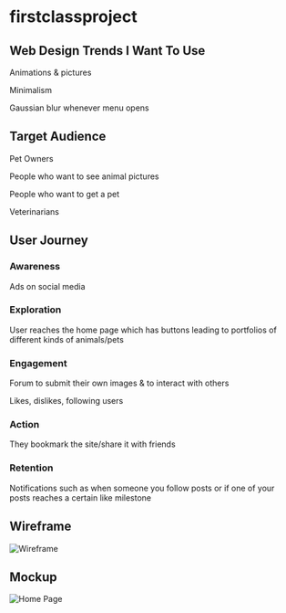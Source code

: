 # firstclassproject
## Web Design Trends I Want To Use
 Animations & pictures
 
 Minimalism
 
 Gaussian blur whenever menu opens
## Target Audience
 Pet Owners

People who want to see animal pictures

People who want to get a pet

Veterinarians
###
###
## User Journey
### Awareness
 Ads on social media
### Exploration
 User reaches the home page which has buttons leading to portfolios of different kinds of animals/pets
### Engagement
 Forum to submit their own images & to interact with others

Likes, dislikes, following users
### Action
They bookmark the site/share it with friends
### Retention
 Notifications such as when someone you follow posts or if one of your posts reaches a certain like milestone



## Wireframe
![Wireframe](https://github.com/user-attachments/assets/2585b985-7fa4-4ab3-8a66-07ce30ff23d4)


## Mockup
![Home Page](https://github.com/user-attachments/assets/dc3b1292-c3d8-49b1-93fd-aacaab91f3ea)
